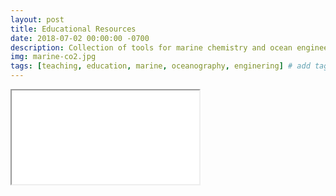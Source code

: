 ```yaml
---
layout: post
title: Educational Resources
date: 2018-07-02 00:00:00 -0700
description: Collection of tools for marine chemistry and ocean engineering teaching
img: marine-co2.jpg
tags: [teaching, education, marine, oceanography, enginering] # add tag
---
```


<div class="resp-container">
    <iframe class="resp-iframe" src="../interactive-pages/marine-co2-equil.html"></iframe>
</div>
